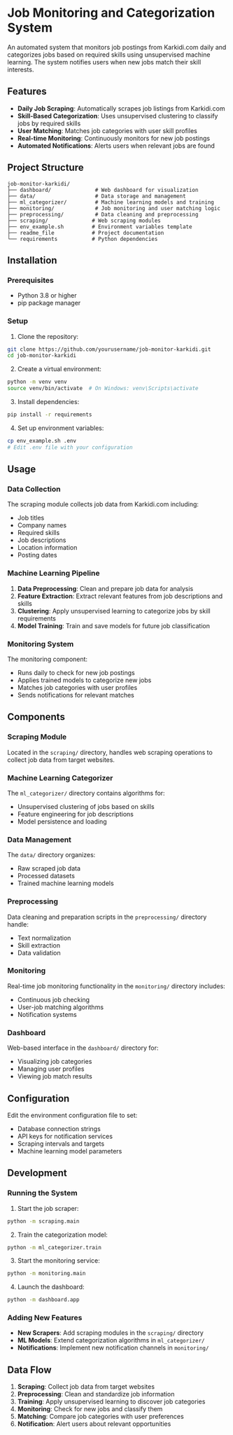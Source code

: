 # Job Monitoring and Categorization System

An automated system that monitors job postings from Karkidi.com daily and categorizes jobs based on required skills using unsupervised machine learning. The system notifies users when new jobs match their skill interests.

## Features

- **Daily Job Scraping**: Automatically scrapes job listings from Karkidi.com
- **Skill-Based Categorization**: Uses unsupervised clustering to classify jobs by required skills
- **User Matching**: Matches job categories with user skill profiles
- **Real-time Monitoring**: Continuously monitors for new job postings
- **Automated Notifications**: Alerts users when relevant jobs are found

## Project Structure

```
job-monitor-karkidi/
├── dashboard/              # Web dashboard for visualization
├── data/                   # Data storage and management
├── ml_categorizer/         # Machine learning models and training
├── monitoring/             # Job monitoring and user matching logic
├── preprocessing/          # Data cleaning and preprocessing
├── scraping/              # Web scraping modules
├── env_example.sh         # Environment variables template
├── readme_file            # Project documentation
└── requirements           # Python dependencies
```

## Installation

### Prerequisites

- Python 3.8 or higher
- pip package manager

### Setup

1. Clone the repository:
```bash
git clone https://github.com/yourusername/job-monitor-karkidi.git
cd job-monitor-karkidi
```

2. Create a virtual environment:
```bash
python -m venv venv
source venv/bin/activate  # On Windows: venv\Scripts\activate
```

3. Install dependencies:
```bash
pip install -r requirements
```

4. Set up environment variables:
```bash
cp env_example.sh .env
# Edit .env file with your configuration
```

## Usage

### Data Collection

The scraping module collects job data from Karkidi.com including:
- Job titles
- Company names
- Required skills
- Job descriptions
- Location information
- Posting dates

### Machine Learning Pipeline

1. **Data Preprocessing**: Clean and prepare job data for analysis
2. **Feature Extraction**: Extract relevant features from job descriptions and skills
3. **Clustering**: Apply unsupervised learning to categorize jobs by skill requirements
4. **Model Training**: Train and save models for future job classification

### Monitoring System

The monitoring component:
- Runs daily to check for new job postings
- Applies trained models to categorize new jobs
- Matches job categories with user profiles
- Sends notifications for relevant matches

## Components

### Scraping Module
Located in the `scraping/` directory, handles web scraping operations to collect job data from target websites.

### Machine Learning Categorizer
The `ml_categorizer/` directory contains algorithms for:
- Unsupervised clustering of jobs based on skills
- Feature engineering for job descriptions
- Model persistence and loading

### Data Management
The `data/` directory organizes:
- Raw scraped job data
- Processed datasets
- Trained machine learning models

### Preprocessing
Data cleaning and preparation scripts in the `preprocessing/` directory handle:
- Text normalization
- Skill extraction
- Data validation

### Monitoring
Real-time job monitoring functionality in the `monitoring/` directory includes:
- Continuous job checking
- User-job matching algorithms
- Notification systems

### Dashboard
Web-based interface in the `dashboard/` directory for:
- Visualizing job categories
- Managing user profiles
- Viewing job match results

## Configuration

Edit the environment configuration file to set:
- Database connection strings
- API keys for notification services
- Scraping intervals and targets
- Machine learning model parameters

## Development

### Running the System

1. Start the job scraper:
```bash
python -m scraping.main
```

2. Train the categorization model:
```bash
python -m ml_categorizer.train
```

3. Start the monitoring service:
```bash
python -m monitoring.main
```

4. Launch the dashboard:
```bash
python -m dashboard.app
```

### Adding New Features

- **New Scrapers**: Add scraping modules in the `scraping/` directory
- **ML Models**: Extend categorization algorithms in `ml_categorizer/`
- **Notifications**: Implement new notification channels in `monitoring/`

## Data Flow

1. **Scraping**: Collect job data from target websites
2. **Preprocessing**: Clean and standardize job information
3. **Training**: Apply unsupervised learning to discover job categories
4. **Monitoring**: Check for new jobs and classify them
5. **Matching**: Compare job categories with user preferences
6. **Notification**: Alert users about relevant opportunities

